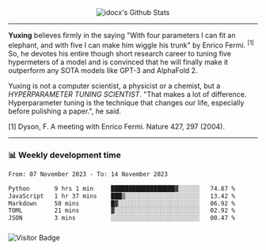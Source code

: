 <div align="center">
    <img align="center" src="https://github-readme-stats.vercel.app/api?username=idocx&show_icons=true&count_private=true&hide_border=true" alt="idocx's Github Stats"></img>
</div>

---

**Yuxing** believes firmly in the saying "With four parameters I can fit an elephant, and with five I can make him wiggle his trunk" by Enrico Fermi. <sup>[1]</sup> So, he devotes his entire though short research career to tuning five hypermeters of a model and is convinced that he will finally make it outperform any SOTA models like GPT-3 and AlphaFold 2.

Yuxing is not a computer scientist, a physicist or a chemist, but a *HYPERPARAMETER TUNING SCIENTIST*. "That makes a lot of difference. Hyperparameter tuning is the technique that changes our life, especially before pulishing a paper.", he said.

[1] Dyson, F. A meeting with Enrico Fermi. Nature 427, 297 (2004).


---

### 📊 Weekly development time
<!--START_SECTION:waka-->

```txt
From: 07 November 2023 - To: 14 November 2023

Python       9 hrs 1 min     ██████████████████▓░░░░░░   74.87 %
JavaScript   1 hr 37 mins    ███▒░░░░░░░░░░░░░░░░░░░░░   13.42 %
Markdown     50 mins         █▓░░░░░░░░░░░░░░░░░░░░░░░   06.92 %
TOML         21 mins         ▓░░░░░░░░░░░░░░░░░░░░░░░░   02.92 %
JSON         3 mins          ░░░░░░░░░░░░░░░░░░░░░░░░░   00.47 %
```

<!--END_SECTION:waka-->

### 

![Visitor Badge](https://visitor-badge.laobi.icu/badge?page_id=idocx.idocx)